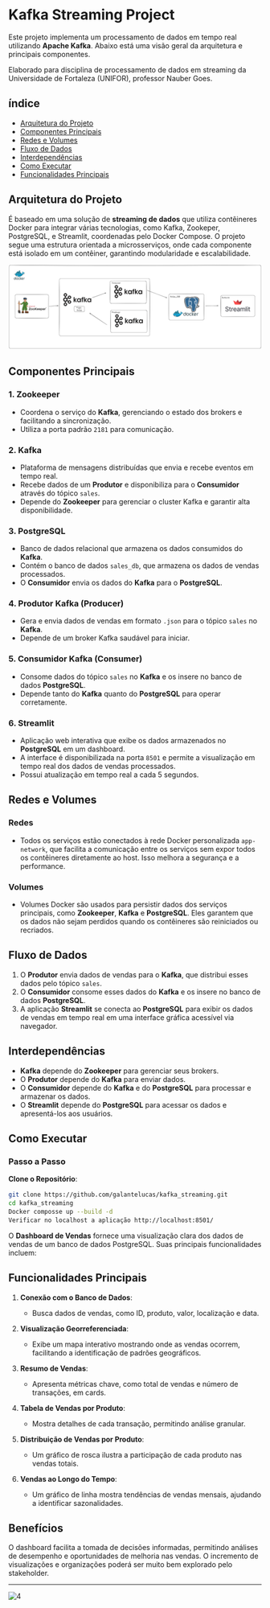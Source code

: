 # Kafka Streaming Project

Este projeto implementa um processamento de dados em tempo real utilizando **Apache Kafka**. Abaixo está uma visão geral da arquitetura e principais componentes.

Elaborado para disciplina de processamento de dados em streaming da Universidade de Fortaleza (UNIFOR), professor Nauber Goes.

## índice
* [Arquitetura do Projeto](#arquitetura-do-projeto)
* [Componentes Principais](#componentes-principais)
* [Redes e Volumes](#redes-e-volumes)
* [Fluxo de Dados](#fluxo-de-dados)
* [Interdependências](#interdependências)
* [Como Executar](#como-executar)
* [Funcionalidades Principais](#funcionalidades-principais)


## Arquitetura do Projeto
É baseado em uma solução de **streaming de dados** que utiliza contêineres Docker para integrar várias tecnologias, como Kafka, Zookeper, PostgreSQL, e Streamlit, coordenadas pelo Docker Compose. O projeto segue uma estrutura orientada a microsserviços, onde cada componente está isolado em um contêiner, garantindo modularidade e escalabilidade.

![Architecture](/images/architecture.png)
## Componentes Principais

### 1. Zookeeper
- Coordena o serviço do **Kafka**, gerenciando o estado dos brokers e facilitando a sincronização.
- Utiliza a porta padrão `2181` para comunicação.

### 2. Kafka
- Plataforma de mensagens distribuídas que envia e recebe eventos em tempo real.
- Recebe dados de um **Produtor** e disponibiliza para o **Consumidor** através do tópico `sales`.
- Depende do **Zookeeper** para gerenciar o cluster Kafka e garantir alta disponibilidade.

### 3. PostgreSQL
- Banco de dados relacional que armazena os dados consumidos do **Kafka**.
- Contém o banco de dados `sales_db`, que armazena os dados de vendas processados.
- O **Consumidor** envia os dados do **Kafka** para o **PostgreSQL**.

### 4. Produtor Kafka (Producer)
- Gera e envia dados de vendas em formato `.json` para o tópico `sales` no **Kafka**.
- Depende de um broker Kafka saudável para iniciar.

### 5. Consumidor Kafka (Consumer)
- Consome dados do tópico `sales` no **Kafka** e os insere no banco de dados **PostgreSQL**.
- Depende tanto do **Kafka** quanto do **PostgreSQL** para operar corretamente.

### 6. Streamlit
- Aplicação web interativa que exibe os dados armazenados no **PostgreSQL** em um dashboard.
- A interface é disponibilizada na porta `8501` e permite a visualização em tempo real dos dados de vendas processados.
- Possui atualização em tempo real a cada 5 segundos.

## Redes e Volumes

### Redes
- Todos os serviços estão conectados à rede Docker personalizada `app-network`, que facilita a comunicação entre os serviços sem expor todos os contêineres diretamente ao host. Isso melhora a segurança e a performance.

### Volumes
- Volumes Docker são usados para persistir dados dos serviços principais, como **Zookeeper**, **Kafka** e **PostgreSQL**. Eles garantem que os dados não sejam perdidos quando os contêineres são reiniciados ou recriados.

## Fluxo de Dados

1. O **Produtor** envia dados de vendas para o **Kafka**, que distribui esses dados pelo tópico `sales`.
2. O **Consumidor** consome esses dados do **Kafka** e os insere no banco de dados **PostgreSQL**.
3. A aplicação **Streamlit** se conecta ao **PostgreSQL** para exibir os dados de vendas em tempo real em uma interface gráfica acessível via navegador.

## Interdependências

- **Kafka** depende do **Zookeeper** para gerenciar seus brokers.
- O **Produtor** depende do **Kafka** para enviar dados.
- O **Consumidor** depende do **Kafka** e do **PostgreSQL** para processar e armazenar os dados.
- O **Streamlit** depende do **PostgreSQL** para acessar os dados e apresentá-los aos usuários.

## Como Executar
### Passo a Passo

 **Clone o Repositório**:
   ```bash
   git clone https://github.com/galantelucas/kafka_streaming.git
   cd kafka_streaming
   Docker composse up --build -d
   Verificar no localhost a aplicação http://localhost:8501/
   ```

O **Dashboard de Vendas** fornece uma visualização clara dos dados de vendas de um banco de dados PostgreSQL. Suas principais funcionalidades incluem:

## Funcionalidades Principais

1. **Conexão com o Banco de Dados**:
   - Busca dados de vendas, como ID, produto, valor, localização e data.

2. **Visualização Georreferenciada**:
   - Exibe um mapa interativo mostrando onde as vendas ocorrem, facilitando a identificação de padrões geográficos.

3. **Resumo de Vendas**:
   - Apresenta métricas chave, como total de vendas e número de transações, em cards.

4. **Tabela de Vendas por Produto**:
   - Mostra detalhes de cada transação, permitindo análise granular.

5. **Distribuição de Vendas por Produto**:
   - Um gráfico de rosca ilustra a participação de cada produto nas vendas totais.

6. **Vendas ao Longo do Tempo**:
   - Um gráfico de linha mostra tendências de vendas mensais, ajudando a identificar sazonalidades.

## Benefícios

O dashboard facilita a tomada de decisões informadas, permitindo análises de desempenho e oportunidades de melhoria nas vendas.
O incremento de visualizações e organizações poderá ser muito bem explorado pelo stakeholder.

---

![4](https://github.com/user-attachments/assets/a765f7ee-edd5-474d-b91e-2564f720ce16)



